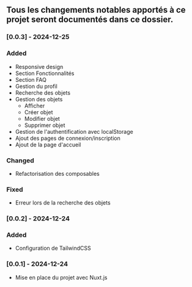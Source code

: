 ## Tous les changements notables apportés à ce projet seront documentés dans ce dossier.


### [0.0.3] - 2024-12-25

### Added
- Responsive design
- Section Fonctionnalités
- Section FAQ
- Gestion du profil
- Recherche des objets
- Gestion des objets
  - Afficher
  - Créer objet
  - Modifier objet
  - Supprimer objet
- Gestion de l'authentification avec localStorage
- Ajout des pages de connexion/inscription
- Ajout de la page d'accueil

### Changed
- Refactorisation des composables

### Fixed
- Erreur lors de la recherche des objets


### [0.0.2] - 2024-12-24

### Added
- Configuration de TailwindCSS


### [0.0.1] - 2024-12-24
- Mise en place du projet avec Nuxt.js